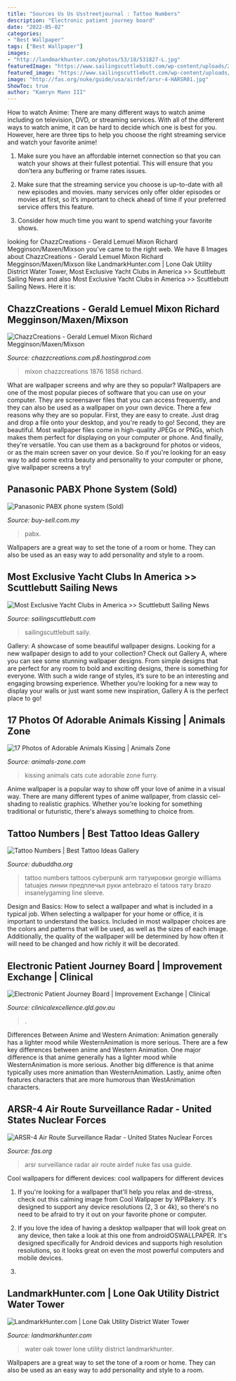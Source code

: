 ```yaml
---
title: "Sources Us Us Usstreetjournal : Tattoo Numbers"
description: "Electronic patient journey board"
date: "2022-05-02"
categories:
- "Best Wallpaper"
tags: ["Best Wallpaper"]
images:
- "http://landmarkhunter.com/photos/53/18/531827-L.jpg"
featuredImage: "https://www.sailingscuttlebutt.com/wp-content/uploads/2016/07/2016-07-05_16-34-05-620x350.jpg"
featured_image: "https://www.sailingscuttlebutt.com/wp-content/uploads/2016/07/2016-07-05_16-34-05-620x350.jpg"
image: "http://fas.org/nuke/guide/usa/airdef/arsr-4-HARSR01.jpg"
ShowToc: true
author: "Kamryn Mann III"
---
```



How to watch Anime: There are many different ways to watch anime including on television, DVD, or streaming services.
With all of the different ways to watch anime, it can be hard to decide which one is best for you. However, here are three tips to help you choose the right streaming service and watch your favorite anime!
1. Make sure you have an affordable internet connection so that you can watch your shows at their fullest potential. This will ensure that you don’tera any buffering or frame rates issues.

2. Make sure that the streaming service you choose is up-to-date with all new episodes and movies. many services only offer older episodes or movies at first, so it’s important to check ahead of time if your preferred service offers this feature.

3. Consider how much time you want to spend watching your favorite shows.

	

		
looking for ChazzCreations - Gerald Lemuel Mixon Richard Megginson/Maxen/Mixson you've came to the right web. We have 8 Images about ChazzCreations - Gerald Lemuel Mixon Richard Megginson/Maxen/Mixson like LandmarkHunter.com | Lone Oak Utility District Water Tower, Most Exclusive Yacht Clubs in America &gt;&gt; Scuttlebutt Sailing News and also Most Exclusive Yacht Clubs in America &gt;&gt; Scuttlebutt Sailing News. Here it is:
		
    
## ChazzCreations - Gerald Lemuel Mixon Richard Megginson/Maxen/Mixson

<img loading=lazy src="http://chazzcreations.com.p8.hostingprod.com/yahoo_site_admin/assets/images/Josiah_G_Mixon.114143302_std.jpg" onerror="this.onerror=null;this.src='https://tse2.mm.bing.net/th?id=OIP.ep4hekHeHdv3LVprH1jnwQAAAA&amp;pid=15.1';" alt="ChazzCreations - Gerald Lemuel Mixon Richard Megginson/Maxen/Mixson">

_Source: chazzcreations.com.p8.hostingprod.com_

>mixon chazzcreations 1876 1858 richard. 

	

What are wallpaper screens and why are they so popular?
Wallpapers are one of the most popular pieces of software that you can use on your computer. They are screensaver files that you can access frequently, and they can also be used as a wallpaper on your own device. There a few reasons why they are so popular. First, they are easy to create. Just drag and drop a file onto your desktop, and you're ready to go! Second, they are beautiful. Most wallpaper files come in high-quality JPEGs or PNGs, which makes them perfect for displaying on your computer or phone. And finally, they're versatile. You can use them as a background for photos or videos, or as the main screen saver on your device. So if you're looking for an easy way to add some extra beauty and personality to your computer or phone, give wallpaper screens a try!

    
## Panasonic PABX Phone System (Sold)

<img loading=lazy src="http://buy-sell.com.my/wp-content/uploads/2020/10/20201014_171337-768x1023.jpg" onerror="this.onerror=null;this.src='https://tse2.mm.bing.net/th?id=OIP.I4Yo3sIzHmWnAmus0DNzcgHaJ3&amp;pid=15.1';" alt="Panasonic PABX phone system (Sold)">

_Source: buy-sell.com.my_

>pabx. 

	

Wallpapers are a great way to set the tone of a room or home. They can also be used as an easy way to add personality and style to a room.

    
## Most Exclusive Yacht Clubs In America &gt;&gt; Scuttlebutt Sailing News

<img loading=lazy src="https://www.sailingscuttlebutt.com/wp-content/uploads/2016/07/2016-07-05_16-34-05-620x350.jpg" onerror="this.onerror=null;this.src='https://tse4.mm.bing.net/th?id=OIP.B13nk6cjNZCfwg5w449g2wHaEL&amp;pid=15.1';" alt="Most Exclusive Yacht Clubs in America &gt;&gt; Scuttlebutt Sailing News">

_Source: sailingscuttlebutt.com_

>sailingscuttlebutt saily. 

	

Gallery: A showcase of some beautiful wallpaper designs.
Looking for a new wallpaper design to add to your collection? Check out Gallery A, where you can see some stunning wallpaper designs. From simple designs that are perfect for any room to bold and exciting designs, there is something for everyone. With such a wide range of styles, it’s sure to be an interesting and engaging browsing experience. Whether you’re looking for a new way to display your walls or just want some new inspiration, Gallery A is the perfect place to go!





	
	
    
## 17 Photos Of Adorable Animals Kissing | Animals Zone

<img loading=lazy src="http://www.animals-zone.com/wp-content/uploads/2014/02/17.jpg" onerror="this.onerror=null;this.src='https://tse4.mm.bing.net/th?id=OIP.y09KdGz4r3jEnzA3XHeWvwHaE8&amp;pid=15.1';" alt="17 Photos of Adorable Animals Kissing | Animals Zone">

_Source: animals-zone.com_

>kissing animals cats cute adorable zone furry. 

	

Anime wallpaper is a popular way to show off your love of anime in a visual way. There are many different types of anime wallpaper, from classic cel-shading to realistic graphics. Whether you're looking for something traditional or futuristic, there's always something to choice from.

    
## Tattoo Numbers | Best Tattoo Ideas Gallery

<img loading=lazy src="http://www.dubuddha.org/wp-content/uploads/2016/10/Tattoo-Numbers-by-Georgie-Williams-1-728x728.jpg" onerror="this.onerror=null;this.src='https://tse4.mm.bing.net/th?id=OIP.jJU5lMcESTvkWjwNSYLeOwHaHa&amp;pid=15.1';" alt="Tattoo Numbers | Best Tattoo Ideas Gallery">

_Source: dubuddha.org_

>tattoo numbers tattoos cyberpunk arm татуировки georgie williams tatuajes линии предплечья руки antebrazo el tatoos тату brazo insanelygaming line sleeve. 

	

Design and Basics: How to select a wallpaper and what is included in a typical job.
When selecting a wallpaper for your home or office, it is important to understand the basics. Included in most wallpaper choices are the colors and patterns that will be used, as well as the sizes of each image. Additionally, the quality of the wallpaper will be determined by how often it will need to be changed and how richly it will be decorated.

    
## Electronic Patient Journey Board | Improvement Exchange | Clinical

<img loading=lazy src="https://clinicalexcellence.qld.gov.au/sites/default/files/2018-02/electronic-patient-journey-board.jpg" onerror="this.onerror=null;this.src='https://tse2.mm.bing.net/th?id=OIP.hU3dxPFOqf0ZdH3WWOAD2wHaC1&amp;pid=15.1';" alt="Electronic Patient Journey Board | Improvement Exchange | Clinical">

_Source: clinicalexcellence.qld.gov.au_

>. 

	

Differences Between Anime and Western Animation: Animation generally has a lighter mood while WesternAnimation is more serious.
There are a few key differences between anime and Western Animation. One major difference is that anime generally has a lighter mood while WesternAnimation is more serious. Another big difference is that anime typically uses more animation than WesternAnimation. Lastly, anime often features characters that are more humorous than WestAnimation characters.

    
## ARSR-4 Air Route Surveillance Radar - United States Nuclear Forces

<img loading=lazy src="http://fas.org/nuke/guide/usa/airdef/arsr-4-HARSR01.jpg" onerror="this.onerror=null;this.src='https://tse4.mm.bing.net/th?id=OIP.MnTzTrUvqPb-sn4X1I6T9AHaE_&amp;pid=15.1';" alt="ARSR-4 Air Route Surveillance Radar - United States Nuclear Forces">

_Source: fas.org_

>arsr surveillance radar air route airdef nuke fas usa guide. 

	

Cool wallpapers for different devices:
cool wallpapers for different devices 

1. If you're looking for a wallpaper that'll help you relax and de-stress, check out this calming image from Cool Wallpaper by WPBakery. It's designed to support any device resolutions (2, 3 or 4k), so there's no need to be afraid to try it out on your favorite phone or computer.

2. If you love the idea of having a desktop wallpaper that will look great on any device, then take a look at this one from androidOSWALLPAPER. It's designed specifically for Android devices and supports high resolution resolutions, so it looks great on even the most powerful computers and mobile devices.

3.

    
## LandmarkHunter.com | Lone Oak Utility District Water Tower

<img loading=lazy src="http://landmarkhunter.com/photos/53/18/531827-L.jpg" onerror="this.onerror=null;this.src='https://tse4.mm.bing.net/th?id=OIP.R_aO6uHOjXzbry-IzBNrCAHaJ4&amp;pid=15.1';" alt="LandmarkHunter.com | Lone Oak Utility District Water Tower">

_Source: landmarkhunter.com_

>water oak tower lone utility district landmarkhunter. 

	

Wallpapers are a great way to set the tone of a room or home. They can also be used as an easy way to add personality and style to a room.

